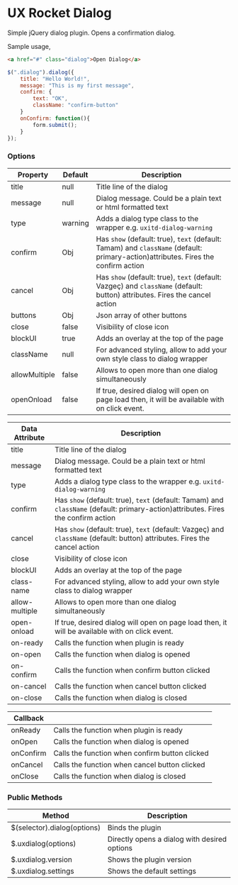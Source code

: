 # UX Rocket Dialog

Simple jQuery dialog plugin. Opens a confirmation dialog. 

Sample usage,

```html
<a href="#" class="dialog">Open Dialog</a>
```

```js
$(".dialog").dialog({
    title: "Hello World!",
    message: "This is my first message",
    confirm: {
        text: "OK",
        className: "confirm-button"
    }
    onConfirm: function(){
        form.submit();
    }
});
```

### Options
Property	  | Default | Description
------------- | ------- | ------------------------------------------------------------------------
title         | null    | Title line of the dialog
message       | null    | Dialog message. Could be a plain text or html formatted text
type          | warning | Adds a dialog type class to the wrapper e.g. `uxitd-dialog-warning`
confirm       | Obj     | Has `show` (default: true), `text` (default: Tamam) and `className` (default: primary-action)attributes. Fires the confirm action
cancel        | Obj     | Has `show` (default: true), `text` (default: Vazgeç) and `className` (default: button) attributes. Fires the cancel action
buttons       | Obj     | Json array of other buttons
close         | false   | Visibility of close icon
blockUI       | true    | Adds an overlay at the top of the page
className     | null    | For advanced styling, allow to add your own style class to dialog wrapper
allowMultiple | false   | Allows to open more than one dialog simultaneously
openOnload    | false   | If true, desired dialog will open on page load then, it will be available with on click event. 

Data Attribute | Description
-------------- | ------------------------------------------------------------------------
title          | Title line of the dialog
message        | Dialog message. Could be a plain text or html formatted text
type           | Adds a dialog type class to the wrapper e.g. `uxitd-dialog-warning`
confirm        | Has `show` (default: true), `text` (default: Tamam) and `className` (default: primary-action)attributes. Fires the confirm action
cancel         | Has `show` (default: true), `text` (default: Vazgeç) and `className` (default: button) attributes. Fires the cancel action
close          | Visibility of close icon
blockUI        | Adds an overlay at the top of the page
class-name     | For advanced styling, allow to add your own style class to dialog wrapper
allow-multiple | Allows to open more than one dialog simultaneously
open-onload    | If true, desired dialog will open on page load then, it will be available with on click event.
on-ready       | Calls the function when plugin is ready
on-open        | Calls the function when dialog is opened
on-confirm     | Calls the function when confirm button clicked
on-cancel      | Calls the function when cancel button clicked
on-close	   | Calls the function when dialog is closed

Callback			 | &nbsp;
-------------------- | -----
onReady              | Calls the function when plugin is ready
onOpen       	     | Calls the function when dialog is opened
onConfirm     	     | Calls the function when confirm button clicked
onCancel     	     | Calls the function when cancel button clicked
onClose		         | Calls the function when dialog is closed

### Public Methods
Method						| Description
--------------------------- | -------------------------------------------------------
$(selector).dialog(options) | Binds the plugin 
$.uxdialog(options)         | Directly opens a dialog with desired options
$.uxdialog.version          | Shows the plugin version
$.uxdialog.settings         | Shows the default settings


